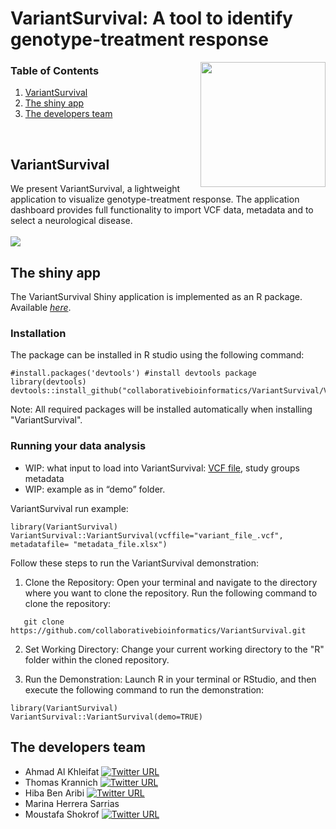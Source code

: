 # VariantSurvival: A tool to identify genotype-treatment response
<img src="https://user-images.githubusercontent.com/41301333/195215088-8404f200-8297-4322-a30f-c84f526aa620.png" width="200" height="200" align="right">

### Table of Contents
1. [VariantSurvival](#variantsurvival)
2. [The shiny app](#the-shiny-app)
3. [The developers team](#the-developers-team)
<br>


## VariantSurvival
We present VariantSurvival, a lightweight application to visualize genotype-treatment response.
The application dashboard provides full functionality to import VCF data, metadata and to select a neurological disease.
<br><br>
<img src="https://github.com/collaborativebioinformatics/VariantSurvival/blob/main/img/VariantSurvival.svg">


## The shiny app
The VariantSurvival Shiny application is implemented as an R package. Available [_here_](https://github.com/collaborativebioinformatics/VariantSurvival/tree/main/VariantSurvival_package).


### Installation

The package can be installed in R studio using the following command:

```
#install.packages('devtools') #install devtools package
library(devtools)
devtools::install_github("collaborativebioinformatics/VariantSurvival/VariantSurvival_package")
```
Note: All required packages will be installed automatically when installing "VariantSurvival".


### Running your data analysis
* WIP: what input to load into VariantSurvival: [VCF file](https://github.com/collaborativebioinformatics/VariantSurvival/blob/main/docs/preprocessing/prepareVCF.md), study groups metadata
* WIP: example as in “demo” folder.

VariantSurvival run example:
```
library(VariantSurvival)
VariantSurvival::VariantSurvival(vcffile="variant_file_.vcf", metadatafile= "metadata_file.xlsx")
```

Follow these steps to run the VariantSurvival demonstration:

  1. Clone the Repository: Open your terminal and navigate to the directory where you want to clone the repository. Run the following command to clone the repository:
     
  ```
     git clone https://github.com/collaborativebioinformatics/VariantSurvival.git
  ```
  
  2. Set Working Directory: Change your current working directory to the "R" folder within the cloned repository.
     
  3. Run the Demonstration: Launch R in your terminal or RStudio, and then execute the following command to run the demonstration:
  
  ```
  library(VariantSurvival)
  VariantSurvival::VariantSurvival(demo=TRUE)
  ```


## The developers team

* Ahmad Al Khleifat [![Twitter URL](https://img.shields.io/twitter/url/https/twitter.com/AhmadAlKhleifat.svg?style=social&label=Follow%20%40AhmadAlKhleifat)](https://twitter.com/AhmadAlKhleifat)
* Thomas Krannich [![Twitter URL](https://img.shields.io/twitter/url/https/twitter.com/krannich479.svg?style=social&label=Follow%20%40krannich479)](https://twitter.com/krannich479)
* Hiba Ben Aribi [![Twitter URL](https://img.shields.io/twitter/url/https/twitter.com/Hiba_BenAribi.svg?style=social&label=Follow%20%40Hiba_BenAribi)](https://twitter.com/Hiba_BenAribi)
* Marina Herrera Sarrias
* Moustafa Shokrof [![Twitter URL](https://img.shields.io/twitter/url/https/twitter.com/mostafashokrof2.svg?style=social&label=Follow%20%40mostafashokrof2)](https://twitter.com/mostafashokrof2)


